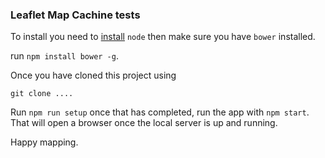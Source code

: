 ### Leaflet Map Cachine tests

To install you need to [install](https://nodejs.org/en/download/) `node` then make sure you have `bower` installed.

run `npm install bower -g`.

Once you have cloned this project using
```
git clone ....
```

Run `npm run setup` once that has completed, run the app with `npm start`.
That will open a browser once the local server is up and running.

Happy mapping.
